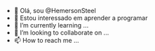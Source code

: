 - 👋 Olá, sou @HemersonSteel
- 👀 Estou interessado em aprender a programar 
- 🌱 I’m currently learning ...
- 💞️ I’m looking to collaborate on ...
- 📫 How to reach me ...

<!---
HemersonSteel/HemersonSteel is a ✨ special ✨ repository because its `README.md` (this file) appears on your GitHub profile.
You can click the Preview link to take a look at your changes.
--->
